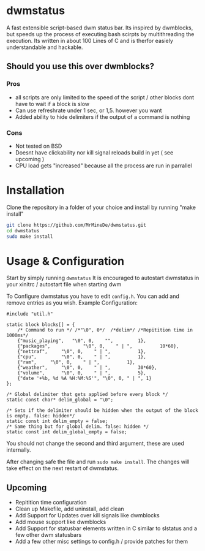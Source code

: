 # dwmstatus
A fast extensible script-based dwm status bar.
Its inspired by dwmblocks, but speeds up the process of executing
bash scirpts by multithreading the execution. Its written in about 100 Lines of C and is therfor
easiely understandable and hackable.

## Should you use this over dwmblocks?
### Pros
- all scripts are only limited to the speed of the script / other blocks dont have to wait if a block is slow
- Can use refreshrate under 1 sec, or 1,5. however you want
- Added ability to hide delimiters if the output of a command is nothing
### Cons
- Not tested on BSD
- Doesnt have clickability nor kill signal reloads build in yet ( see upcoming )
- CPU load gets "increased" because all the process are run in parrallel

# Installation
Clone the repository in a folder of your choice and install by running "make install"

```bash
git clone https://github.com/MrMineDe/dwmstatus.git
cd dwmstatus
sudo make install
```
# Usage & Configuration
Start by simply running `dwmstatus`
It is encouraged to autostart dwmstatus in your xinitrc / autostart file when starting dwm

To Configure dwmstatus you have to edit `config.h`. You can add and remove entries as you wish.
Example Configuration:
```
#include "util.h"

static block blocks[] = {
	/* Command to run */ /*"\0", 0*/  /*delim*/	/*Repitition time in 1000ms*/
	{"music_playing",	"\0", 0,	"",	        1},
	{"packages",	        "\0", 0,	" | ",	        10*60},
	{"nettraf",		"\0", 0,	" | ",	        1},
	{"cpu",	        "\0", 0,	" | ",	        1},
	{"ram",		"\0", 0,	" | ",	        1},
	{"weather",		"\0", 0,	" | ",	        30*60},
	{"volume",		"\0", 0,	" | ",	        5},
	{"date '+%b, %d %A %H:%M:%S'", "\0", 0,	" | ", 1}
};

/* Global delimiter that gets applied before every block */
static const char* delim_global = "\0";

/* Sets if the delimiter should be hidden when the output of the block is empty. false: hidden*/
static const int delim_empty = false;
/* Same thing but for global delim. false: hidden */
static const int delim_global_empty = false;

```
You should not change the second and third argument, these are used internally.

After changing safe the file and run `sudo make install`. The changes will take effect on the next restart of dwmstatus.

## Upcoming
- Repitition time configuration
- Clean up Makefile, add uninstall, add clean
- Add Support for Updates over kill signals like dwmblocks
- Add mouse support like dwmblocks
- Add Support for statusbar elements written in C similar to slstatus and a few other dwm statusbars
- Add a few other misc settings to config.h / provide patches for them
